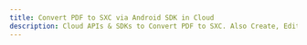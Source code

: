 ---title: Convert PDF to SXC via Android SDK in Clouddescription: Cloud APIs & SDKs to Convert PDF to SXC. Also Create, Edit & Render Microsoft Word & OpenOffice documents in the Cloud.---
